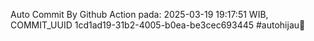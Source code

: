 Auto Commit By Github Action pada: 2025-03-19 19:17:51 WIB, COMMIT_UUID 1cd1ad19-31b2-4005-b0ea-be3cec693445 #autohijau🗿
